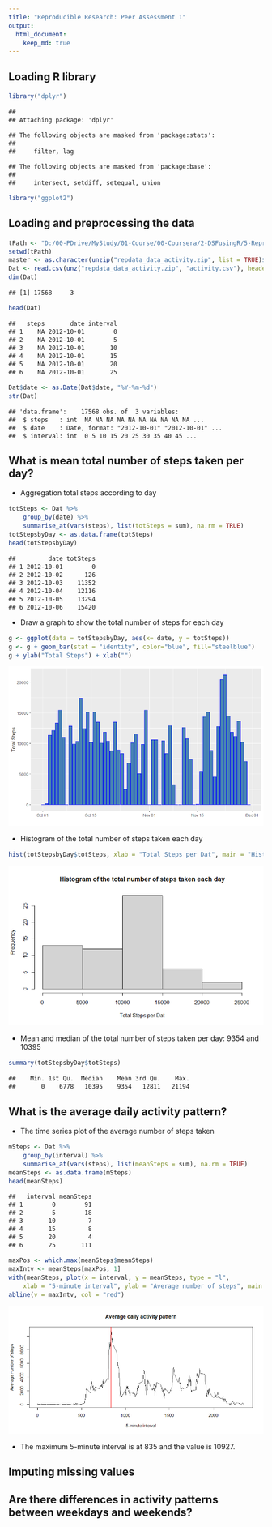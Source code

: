 ```yaml
---
title: "Reproducible Research: Peer Assessment 1"
output: 
  html_document:
    keep_md: true
---
```


## Loading R library

```r
library("dplyr")
```

```
## 
## Attaching package: 'dplyr'
```

```
## The following objects are masked from 'package:stats':
## 
##     filter, lag
```

```
## The following objects are masked from 'package:base':
## 
##     intersect, setdiff, setequal, union
```

```r
library("ggplot2")
```

## Loading and preprocessing the data

```r
tPath <- "D:/00-PDrive/MyStudy/01-Course/00-Coursera/2-DSFusingR/5-Reproducible/Project1"
setwd(tPath)
master <- as.character(unzip("repdata_data_activity.zip", list = TRUE)$Name)
Dat <- read.csv(unz("repdata_data_activity.zip", "activity.csv"), header = TRUE, sep = ",") 
dim(Dat)
```

```
## [1] 17568     3
```

```r
head(Dat)
```

```
##   steps       date interval
## 1    NA 2012-10-01        0
## 2    NA 2012-10-01        5
## 3    NA 2012-10-01       10
## 4    NA 2012-10-01       15
## 5    NA 2012-10-01       20
## 6    NA 2012-10-01       25
```

```r
Dat$date <- as.Date(Dat$date, "%Y-%m-%d")
str(Dat)
```

```
## 'data.frame':	17568 obs. of  3 variables:
##  $ steps   : int  NA NA NA NA NA NA NA NA NA NA ...
##  $ date    : Date, format: "2012-10-01" "2012-10-01" ...
##  $ interval: int  0 5 10 15 20 25 30 35 40 45 ...
```
## What is mean total number of steps taken per day?

- Aggregation total steps according to day

```r
totSteps <- Dat %>%
    group_by(date) %>%
    summarise_at(vars(steps), list(totSteps = sum), na.rm = TRUE)
totStepsbyDay <- as.data.frame(totSteps)
head(totStepsbyDay)
```

```
##         date totSteps
## 1 2012-10-01        0
## 2 2012-10-02      126
## 3 2012-10-03    11352
## 4 2012-10-04    12116
## 5 2012-10-05    13294
## 6 2012-10-06    15420
```
- Draw a graph to show the total number of steps for each day

```r
g <- ggplot(data = totStepsbyDay, aes(x= date, y = totSteps))
g <- g + geom_bar(stat = "identity", color="blue", fill="steelblue")
g + ylab("Total Steps") + xlab("") 
```

![](Project1_files/figure-html/totGraph-1.png)<!-- -->

- Histogram of the total number of steps taken each day

```r
hist(totStepsbyDay$totSteps, xlab = "Total Steps per Dat", main = "Histogram of the total number of steps taken each day")
```

![](Project1_files/figure-html/unnamed-chunk-2-1.png)<!-- -->

- Mean and median of the total number of steps taken per day:  9354 and 10395


```r
summary(totStepsbyDay$totSteps)
```

```
##    Min. 1st Qu.  Median    Mean 3rd Qu.    Max. 
##       0    6778   10395    9354   12811   21194
```

## What is the average daily activity pattern?

- The time series plot of the average number of steps taken



```r
mSteps <- Dat %>%
    group_by(interval) %>%
    summarise_at(vars(steps), list(meanSteps = sum), na.rm = TRUE)
meanSteps <- as.data.frame(mSteps)
head(meanSteps)
```

```
##   interval meanSteps
## 1        0        91
## 2        5        18
## 3       10         7
## 4       15         8
## 5       20         4
## 6       25       111
```

```r
maxPos <- which.max(meanSteps$meanSteps)
maxIntv <- meanSteps[maxPos, 1]
with(meanSteps, plot(x = interval, y = meanSteps, type = "l", 
    xlab = "5-minute interval", ylab = "Average number of steps", main = "Average daily activity pattern"))
abline(v = maxIntv, col = "red")
```

![](Project1_files/figure-html/unnamed-chunk-3-1.png)<!-- -->

- The maximum 5-minute interval is at 835 and the value is 10927. 


## Imputing missing values



## Are there differences in activity patterns between weekdays and weekends?
